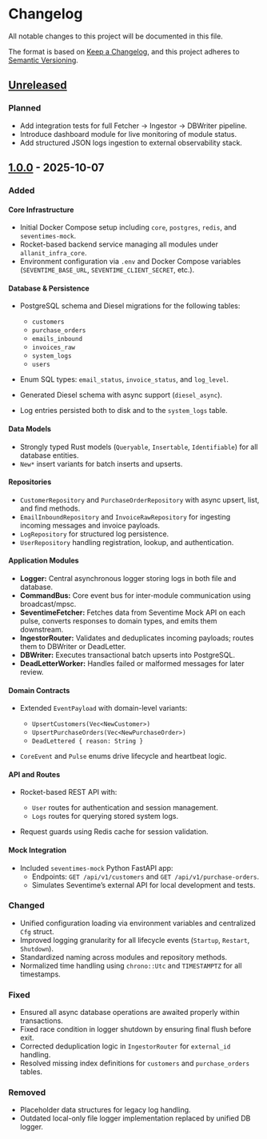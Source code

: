 # Changelog

All notable changes to this project will be documented in this file.

The format is based on [Keep a Changelog](https://keepachangelog.com/en/1.1.0/),
and this project adheres to [Semantic Versioning](https://semver.org/spec/v2.0.0.html).

## [Unreleased]

### Planned

- Add integration tests for full Fetcher → Ingestor → DBWriter pipeline.
- Introduce dashboard module for live monitoring of module status.
- Add structured JSON logs ingestion to external observability stack.

## [1.0.0] - 2025-10-07

### Added

#### Core Infrastructure

- Initial Docker Compose setup including `core`, `postgres`, `redis`, and `seventimes-mock`.
- Rocket-based backend service managing all modules under `allanit_infra_core`.
- Environment configuration via `.env` and Docker Compose variables (`SEVENTIME_BASE_URL`, `SEVENTIME_CLIENT_SECRET`, etc.).

#### Database & Persistence

- PostgreSQL schema and Diesel migrations for the following tables:
  - `customers`
  - `purchase_orders`
  - `emails_inbound`
  - `invoices_raw`
  - `system_logs`
  - `users`

- Enum SQL types: `email_status`, `invoice_status`, and `log_level`.
- Generated Diesel schema with async support (`diesel_async`).
- Log entries persisted both to disk and to the `system_logs` table.

#### Data Models

- Strongly typed Rust models (`Queryable`, `Insertable`, `Identifiable`) for all database entities.
- `New*` insert variants for batch inserts and upserts.

#### Repositories

- `CustomerRepository` and `PurchaseOrderRepository` with async upsert, list, and find methods.
- `EmailInboundRepository` and `InvoiceRawRepository` for ingesting incoming messages and invoice payloads.
- `LogRepository` for structured log persistence.
- `UserRepository` handling registration, lookup, and authentication.

#### Application Modules

- **Logger:** Central asynchronous logger storing logs in both file and database.
- **CommandBus:** Core event bus for inter-module communication using broadcast/mpsc.
- **SeventimeFetcher:** Fetches data from Seventime Mock API on each pulse, converts responses to domain types, and emits them downstream.
- **IngestorRouter:** Validates and deduplicates incoming payloads; routes them to DBWriter or DeadLetter.
- **DBWriter:** Executes transactional batch upserts into PostgreSQL.
- **DeadLetterWorker:** Handles failed or malformed messages for later review.

#### Domain Contracts

- Extended `EventPayload` with domain-level variants:
  - `UpsertCustomers(Vec<NewCustomer>)`
  - `UpsertPurchaseOrders(Vec<NewPurchaseOrder>)`
  - `DeadLettered { reason: String }`

- `CoreEvent` and `Pulse` enums drive lifecycle and heartbeat logic.

#### API and Routes

- Rocket-based REST API with:
  - `User` routes for authentication and session management.
  - `Logs` routes for querying stored system logs.

- Request guards using Redis cache for session validation.

#### Mock Integration

- Included `seventimes-mock` Python FastAPI app:
  - Endpoints: `GET /api/v1/customers` and `GET /api/v1/purchase-orders`.
  - Simulates Seventime’s external API for local development and tests.

### Changed

- Unified configuration loading via environment variables and centralized `Cfg` struct.
- Improved logging granularity for all lifecycle events (`Startup`, `Restart`, `Shutdown`).
- Standardized naming across modules and repository methods.
- Normalized time handling using `chrono::Utc` and `TIMESTAMPTZ` for all timestamps.

### Fixed

- Ensured all async database operations are awaited properly within transactions.
- Fixed race condition in logger shutdown by ensuring final flush before exit.
- Corrected deduplication logic in `IngestorRouter` for `external_id` handling.
- Resolved missing index definitions for `customers` and `purchase_orders` tables.

### Removed

- Placeholder data structures for legacy log handling.
- Outdated local-only file logger implementation replaced by unified DB logger.

[unreleased]: https://github.com/allanit/allanit-infra/compare/v1.0.0...HEAD
[1.0.0]: https://github.com/allanit/allanit-infra/releases/tag/v1.0.0
